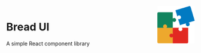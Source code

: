 <img align="right" width="100" height="100" src="./public/android-chrome-512x512.png">

# Bread UI

A simple React component library

